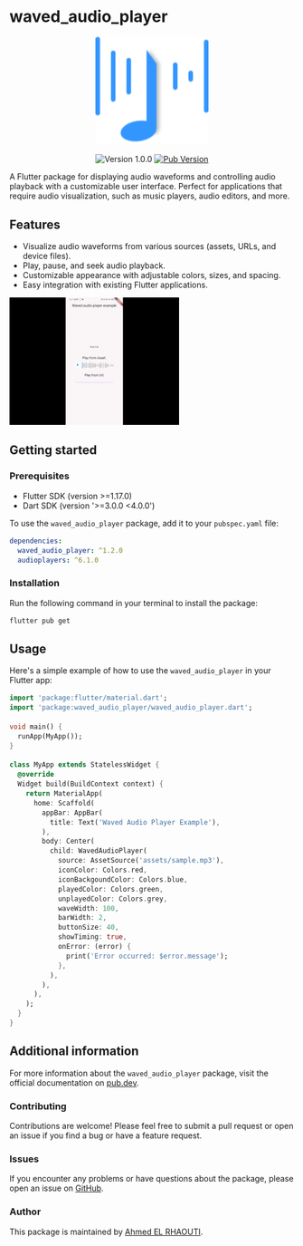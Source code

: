 # waved_audio_player
<div align="center">
  <img src="https://github.com/Ahmed2000Github/waved_audio_player/blob/main/screenshots/logo.png?raw=true" alt="logo" width="200"/>
</div>
<p align="center">
  <img src="https://img.shields.io/badge/version-1.2.0-blue" alt="Version 1.0.0"/>
  <a href="https://pub.dev/packages/waved_audio_player">
    <img src="https://img.shields.io/pub/v/waved_audio_player.svg" alt="Pub Version">
  </a>
</p>
A Flutter package for displaying audio waveforms and controlling audio playback with a customizable user interface. Perfect for applications that require audio visualization, such as music players, audio editors, and more.

## Features
- Visualize audio waveforms from various sources (assets, URLs, and device files).
- Play, pause, and seek audio playback.
- Customizable appearance with adjustable colors, sizes, and spacing.
- Easy integration with existing Flutter applications.
  
<img src="https://github.com/Ahmed2000Github/waved_audio_player/blob/main/screenshots/waved_audio_player.gif?raw=true" alt="Your GIF Description" width="300"/>

## Getting started
### Prerequisites
- Flutter SDK (version >=1.17.0)
- Dart SDK (version '>=3.0.0 <4.0.0')

To use the `waved_audio_player` package, add it to your `pubspec.yaml` file:

```yaml
dependencies:
  waved_audio_player: ^1.2.0
  audioplayers: ^6.1.0 
```
### Installation
Run the following command in your terminal to install the package:
```bash
flutter pub get
```
## Usage
Here's a simple example of how to use the `waved_audio_player` in your Flutter app:

```dart
import 'package:flutter/material.dart';
import 'package:waved_audio_player/waved_audio_player.dart';

void main() {
  runApp(MyApp());
}

class MyApp extends StatelessWidget {
  @override
  Widget build(BuildContext context) {
    return MaterialApp(
      home: Scaffold(
        appBar: AppBar(
          title: Text('Waved Audio Player Example'),
        ),
        body: Center(
          child: WavedAudioPlayer(
            source: AssetSource('assets/sample.mp3'),
            iconColor: Colors.red,
            iconBackgoundColor: Colors.blue,
            playedColor: Colors.green,
            unplayedColor: Colors.grey,
            waveWidth: 100,
            barWidth: 2,
            buttonSize: 40,
            showTiming: true,
            onError: (error) {
              print('Error occurred: $error.message');
            },
          ),
        ),
      ),
    );
  }
}
```
## Additional information
For more information about the `waved_audio_player` package, visit the official documentation on [pub.dev](https://pub.dev/packages/waved_audio_player).

### Contributing
Contributions are welcome! Please feel free to submit a pull request or open an issue if you find a bug or have a feature request.

### Issues
If you encounter any problems or have questions about the package, please open an issue on [GitHub](https://github.com/Ahmed2000Github/waved_audio_player/issues).

### Author
This package is maintained by [Ahmed EL RHAOUTI](https://github.com/Ahmed2000Github).
